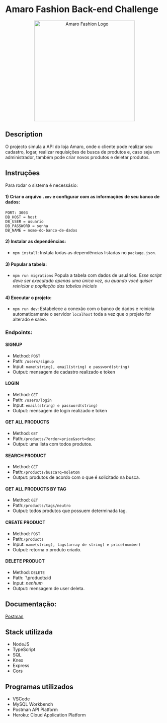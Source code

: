 # Amaro Fashion Back-end Challenge

<p align="center">
  <img src="https://upload.wikimedia.org/wikipedia/commons/5/53/Amaro_logo.png" width="320" alt="Amaro Fashion Logo" />
</p>

## Description

O projecto simula a API do loja Amaro, onde o cliente pode realizar seu cadastro, logar, realizar requisições de busca de produtos e, caso seja um administrador, também pode criar novos produtos e deletar produtos.

## Instruções
 Para rodar o sistema é necessásio:

#### 1) Criar o arquivo `.env` e configurar com as informações de seu banco de dados:
```
PORT: 3003
DB_HOST = host
DB_USER = usuario
DB_PASSWORD = senha
DB_NAME = nome-do-banco-de-dados
```

#### 2) Instalar as dependências:

-   `npm install`:
    Instala todas as dependências listadas no `package.json`.

#### 3) Popular a tabela:

-   `npm run migrations`
    Popula a tabela com dados de usuários.
    _Esse script deve ser executado apenas uma única vez, ou quando você quiser reiniciar a popilação das tabelas iniciais_

#### 4) Executar o projeto:

-   `npm run dev`:
    Estabelece a conexão com o banco de dados e reinicia automaticamente o servidor `localhost` toda a vez que o projeto for alterado e salvo.

### Endpoints:

#### SIGNUP

-   Method: `POST`
-   Path: `/users/signup`
-   Input: `name(string), email(string) e password(string)`
-   Output: mensagem de cadastro realizado e token

#### LOGIN

-   Method: `GET`
-   Path: `/users/login`
-   Input: `email(string) e password(string)`
-   Output: mensagem de login realizado e token

#### GET ALL PRODUCTS

-   Method: `GET`
-   Path:`/products/?order=price&sort=desc`
-   Output: uma lista com todos produtos.

#### SEARCH PRODUCT

-   Method: `GET`
-   Path:`/products/busca?q=moletom`
-   Output: produtos de acordo com o que é solicitado na busca.


#### GET ALL PRODUCTS BY TAG

-   Method: `GET`
-   Path:`/products/tags/neutro`
-   Output: todos produtos que possuem determinada tag. 

#### CREATE PRODUCT

-   Method: `POST`
-   Path:`/products`
-   Input: `name(string), tags(array de string) e price(number)`
-   Output: retorna o produto criado.

#### DELETE PRODUCT

-   Method: `DELETE`
-   Path: `\products\:id 
-   Input: _nenhum_
-   Output: mensagem de user deleta.

## Documentação:
[Postman](https://documenter.getpostman.com/view/21139411/VUqypESV)

## Stack utilizada

- NodeJS
- TypeScript
- SQL
- Knex
- Express
- Cors

## Programas utilizados

- VSCode
- MySQL Workbench
- Postman API Platform
- Heroku: Cloud Application Platform